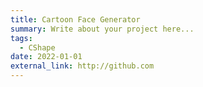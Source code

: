 ```yaml
---
title: Cartoon Face Generator
summary: Write about your project here...
tags:
  - CShape
date: 2022-01-01
external_link: http://github.com
---
```

